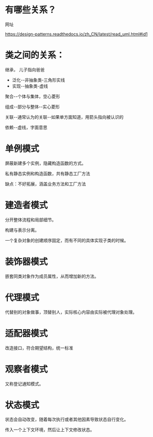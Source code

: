 # 有哪些关系？

网址

https://design-patterns.readthedocs.io/zh_CN/latest/read_uml.html#id1



# 类之间的关系：



继承， 儿子指向爸爸

- 泛化--非抽象类-三角形实线
- 实现--抽象类-虚线



聚合--个体与集体，空心菱形

组成--部分与整体--实心菱形



关联--通常认为的关联--如果单方面知道，用箭头指向被认识的

依赖--虚线，字面意思



# 单例模式

屏蔽新建多个实例，隐藏构造函数的方式。

私有静态实例和构造函数，共有静态工厂方法

缺点：不好拓展，涵盖业务方法和工厂方法



# 建造者模式

分开整体流程和局部细节。

构建与表示分离。

一个复杂对象的创建顺序固定，而有不同的具体实现子类的时候。



# 装饰器模式

嵌套同类对象作为成员属性，从而增加新的方法。



# 代理模式

代替别的对象做事，顶替别人，实际核心内容由实际被代理对象处理。



# 适配器模式

改造接口，符合期望结构，统一标准



# 观察者模式

又称登记通知模式。



# 状态模式

状态会自动改变，随着每次执行或者其他因素导致状态自行变化。

传入一个上下文环境，然后让上下文修改状态。













